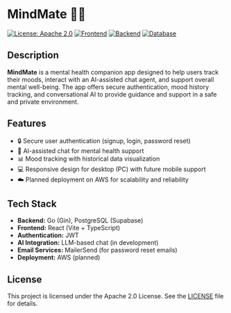 # MindMate 🧠💬

[![License: Apache 2.0](https://img.shields.io/badge/License-MIT-yellow.svg)](LICENSE)
[![Frontend](https://img.shields.io/badge/Frontend-React-blue)](https://reactjs.org/)
[![Backend](https://img.shields.io/badge/Backend-Go-lightgrey)](https://golang.org/)
[![Database](https://img.shields.io/badge/Database-PostgreSQL-blue)](https://www.postgresql.org/)

## Description
**MindMate** is a mental health companion app designed to help users track their moods, interact with an AI-assisted chat agent, and support overall mental well-being. The app offers secure authentication, mood history tracking, and conversational AI to provide guidance and support in a safe and private environment.

## Features
- 🔒 Secure user authentication (signup, login, password reset)  
- 🤖 AI-assisted chat for mental health support  
- 📊 Mood tracking with historical data visualization  
- 💻 Responsive design for desktop (PC) with future mobile support  
- ☁️ Planned deployment on AWS for scalability and reliability  

## Tech Stack
- **Backend:** Go (Gin), PostgreSQL (Supabase)  
- **Frontend:** React (Vite + TypeScript)  
- **Authentication:** JWT  
- **AI Integration:** LLM-based chat (in development)  
- **Email Services:** MailerSend (for password reset emails)  
- **Deployment:** AWS (planned)  

## License
This project is licensed under the Apache 2.0 License. See the [LICENSE](LICENSE) file for details.
